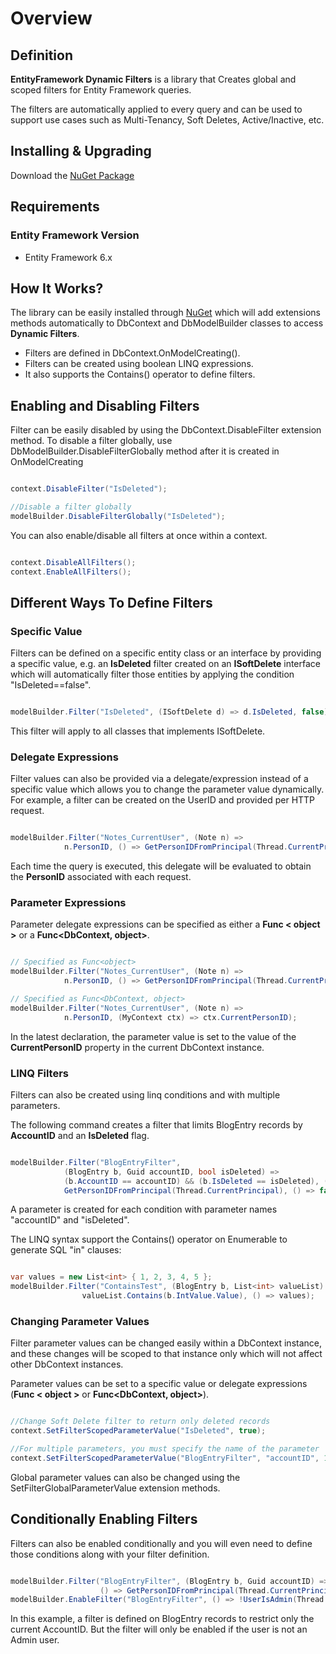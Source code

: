 # Overview

## Definition

**EntityFramework Dynamic Filters** is a library that Creates global and scoped filters for Entity Framework queries.

The filters are automatically applied to every query and can be used to support use cases such as Multi-Tenancy, Soft Deletes, Active/Inactive, etc.

## Installing & Upgrading
Download the <a href="/download">NuGet Package</a>

## Requirements

### Entity Framework Version

- Entity Framework 6.x

## How It Works?
The library can be easily installed through <a href="/installing">NuGet</a> which will add extensions methods automatically to DbContext and DbModelBuilder classes to access **Dynamic Filters**.

- Filters are defined in DbContext.OnModelCreating().
- Filters can be created using boolean LINQ expressions.
- It also supports the Contains() operator to define filters.

## Enabling and Disabling Filters

Filter can be easily disabled by using the DbContext.DisableFilter extension method. To disable a filter globally, use DbModelBuilder.DisableFilterGlobally method after it is created in OnModelCreating


```csharp

context.DisableFilter("IsDeleted");

//Disable a filter globally
modelBuilder.DisableFilterGlobally("IsDeleted");

```

You can also enable/disable all filters at once within a context. 


```csharp

context.DisableAllFilters();
context.EnableAllFilters();

```

## Different Ways To Define Filters

### Specific Value

Filters can be defined on a specific entity class or an interface by providing a specific value, e.g. an **IsDeleted** filter created on an **ISoftDelete** interface which will automatically filter those entities by applying the condition "IsDeleted==false".


```csharp

modelBuilder.Filter("IsDeleted", (ISoftDelete d) => d.IsDeleted, false);

```

This filter will apply to all classes that implements ISoftDelete.

### Delegate Expressions

Filter values can also be provided via a delegate/expression instead of a specific value which allows you to change the parameter value dynamically. For example, a filter can be created on the UserID and provided per HTTP request.


```csharp

modelBuilder.Filter("Notes_CurrentUser", (Note n) => 
			n.PersonID, () => GetPersonIDFromPrincipal(Thread.CurrentPrincipal));

```

Each time the query is executed, this delegate will be evaluated to obtain the **PersonID** associated with each request.

### Parameter Expressions

Parameter delegate expressions can be specified as either a **Func < object >** or a **Func<DbContext, object>**.


```csharp

// Specified as Func<object>
modelBuilder.Filter("Notes_CurrentUser", (Note n) => 
			n.PersonID, () => GetPersonIDFromPrincipal(Thread.CurrentPrincipal));

// Specified as Func<DbContext, object>
modelBuilder.Filter("Notes_CurrentUser", (Note n) => 
			n.PersonID, (MyContext ctx) => ctx.CurrentPersonID);

```

In the latest declaration, the parameter value is set to the value of the **CurrentPersonID** property in the current DbContext instance.

### LINQ Filters

Filters can also be created using linq conditions and with multiple parameters.

The following command creates a filter that limits BlogEntry records by **AccountID** and an **IsDeleted** flag.


```csharp

modelBuilder.Filter("BlogEntryFilter", 
			(BlogEntry b, Guid accountID, bool isDeleted) => 
			(b.AccountID == accountID) && (b.IsDeleted == isDeleted), () => 
			GetPersonIDFromPrincipal(Thread.CurrentPrincipal), () => false);

```

A parameter is created for each condition with parameter names "accountID" and "isDeleted".

The LINQ syntax support the Contains() operator on Enumerable<T> to generate SQL "in" clauses:


```csharp

var values = new List<int> { 1, 2, 3, 4, 5 };
modelBuilder.Filter("ContainsTest", (BlogEntry b, List<int> valueList) => 
				valueList.Contains(b.IntValue.Value), () => values);

```

### Changing Parameter Values

Filter parameter values can be changed easily within a DbContext instance, and these changes will be scoped to that instance only which will not affect other DbContext instances.

Parameter values can be set to a specific value or delegate expressions (**Func < object >** or **Func<DbContext, object>**).


```csharp

//Change Soft Delete filter to return only deleted records
context.SetFilterScopedParameterValue("IsDeleted", true);

//For multiple parameters, you must specify the name of the parameter
context.SetFilterScopedParameterValue("BlogEntryFilter", "accountID", 12345);

```

Global parameter values can also be changed using the SetFilterGlobalParameterValue extension methods.

## Conditionally Enabling Filters

Filters can also be enabled conditionally and you will even need to define those conditions along with your filter definition.


```csharp

modelBuilder.Filter("BlogEntryFilter", (BlogEntry b, Guid accountID) => (b.AccountID == accountID), 
                    () => GetPersonIDFromPrincipal(Thread.CurrentPrincipal));
modelBuilder.EnableFilter("BlogEntryFilter", () => !UserIsAdmin(Thread.CurrentPrincipal));

```

In this example, a filter is defined on BlogEntry records to restrict only the current AccountID. But the filter will only be enabled if the user is not an Admin user.
